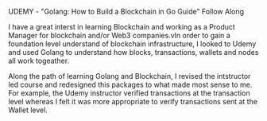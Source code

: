 UDEMY - "Golang: How to Build a Blockchain in Go Guide" Follow Along

I have a great interst in learning Blockchain and  working as a Product Manager for blockchain and/or Web3 companies.vIn order to gain a foundation level understand of blockchain infrastructure, I looked to Udemy and used Golang to understand how blocks, transactions, wallets and nodes all work togeather. 

Along the path of learning Golang and Blockchain, I revised the intstructor led course and redesigned this packages to what made most sense to me. For example, the Udemy instructor verified transactions at the transaction level whereas I felt it was more appropriate to verify transactions sent at the Wallet level.
